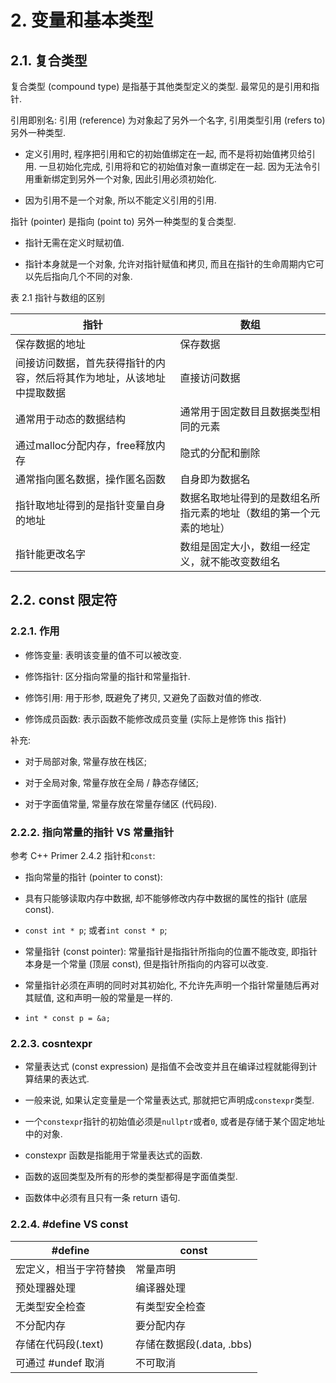 # 2. 变量和基本类型

## 2.1. 复合类型

复合类型 (compound type) 是指基于其他类型定义的类型. 最常见的是引用和指针.

引用即别名: 引用 (reference) 为对象起了另外一个名字, 引用类型引用 (refers to) 另外一种类型.

*   定义引用时, 程序把引用和它的初始值绑定在一起, 而不是将初始值拷贝给引用. 一旦初始化完成, 引用将和它的初始值对象一直绑定在一起. 因为无法令引用重新绑定到另外一个对象, 因此引用必须初始化.
    
*   因为引用不是一个对象, 所以不能定义引用的引用.
    

指针 (pointer) 是指向 (point to) 另外一种类型的复合类型.

*   指针无需在定义时赋初值.
    
*   指针本身就是一个对象, 允许对指针赋值和拷贝, 而且在指针的生命周期内它可以先后指向几个不同的对象.
    

表 2.1 指针与数组的区别

| **指针** | **数组** |
|------|------|
| 保存数据的地址  | 保存数据 |
| 间接访问数据，首先获得指针的内容，然后将其作为地址，从该地址中提取数据 | 直接访问数据 |
| 通常用于动态的数据结构 | 通常用于固定数目且数据类型相同的元素 |
| 通过malloc分配内存，free释放内存 | 隐式的分配和删除 |
| 通常指向匿名数据，操作匿名函数 | 自身即为数据名 |
| 指针取地址得到的是指针变量自身的地址 | 数据名取地址得到的是数组名所指元素的地址（数组的第一个元素的地址） |
| 指针能更改名字 | 数组是固定大小，数组一经定义，就不能改变数组名 |

## 2.2. const 限定符

### 2.2.1. 作用

*   修饰变量: 表明该变量的值不可以被改变.
    
*   修饰指针: 区分指向常量的指针和常量指针.
    
*   修饰引用: 用于形参, 既避免了拷贝, 又避免了函数对值的修改.
    
*   修饰成员函数: 表示函数不能修改成员变量 (实际上是修饰 this 指针)
    

补充:

*   对于局部对象, 常量存放在栈区;
    
*   对于全局对象, 常量存放在全局 / 静态存储区;
    
*   对于字面值常量, 常量存放在常量存储区 (代码段).
    

### 2.2.2. 指向常量的指针 VS 常量指针

参考 C++ Primer 2.4.2 指针和`const`:

*   指向常量的指针 (pointer to const):
    
*   具有只能够读取内存中数据, 却不能够修改内存中数据的属性的指针 (底层 const).
    
*   `const int * p`; 或者`int const * p`;
    
*   常量指针 (const pointer): 常量指针是指指针所指向的位置不能改变, 即指针本身是一个常量 (顶层 const), 但是指针所指向的内容可以改变.
    
*   常量指针必须在声明的同时对其初始化, 不允许先声明一个指针常量随后再对其赋值, 这和声明一般的常量是一样的.
    
*   `int * const p = &a;`
    

### 2.2.3. cosntexpr

*   常量表达式 (const expression) 是指值不会改变并且在编译过程就能得到计算结果的表达式.
    
*   一般来说, 如果认定变量是一个常量表达式, 那就把它声明成`constexpr`类型.
    
*   一个`constexpr`指针的初始值必须是`nullptr`或者`0`, 或者是存储于某个固定地址中的对象.
    
*   constexpr 函数是指能用于常量表达式的函数.
    
*   函数的返回类型及所有的形参的类型都得是字面值类型.
    
*   函数体中必须有且只有一条 return 语句.
    

### 2.2.4. #define VS const

| **#define** | **const** |
|---------|-------|
| 宏定义，相当于字符替换 | 常量声明 |
| 预处理器处理 | 编译器处理 |
| 无类型安全检查 | 有类型安全检查 |
| 不分配内存 | 要分配内存 |
| 存储在代码段(.text) | 存储在数据段(.data, .bbs)|
| 可通过 #undef 取消| 不可取消 |